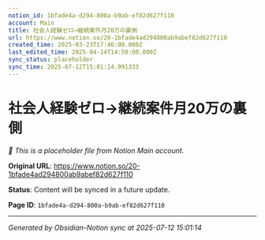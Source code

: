 ```yaml
---
notion_id: 1bfade4a-d294-800a-b9ab-ef82d627f110
account: Main
title: 社会人経験ゼロ→継続案件月20万の裏側
url: https://www.notion.so/20-1bfade4ad294800ab9abef82d627f110
created_time: 2025-03-23T17:46:00.000Z
last_edited_time: 2025-04-14T14:50:00.000Z
sync_status: placeholder
sync_time: 2025-07-12T15:01:14.991333
---
```


# 社会人経験ゼロ→継続案件月20万の裏側

*🔄 This is a placeholder file from Notion Main account.*

**Original URL**: https://www.notion.so/20-1bfade4ad294800ab9abef82d627f110

**Status**: Content will be synced in a future update.

**Page ID**: `1bfade4a-d294-800a-b9ab-ef82d627f110`

---

*Generated by Obsidian-Notion sync at 2025-07-12 15:01:14*
